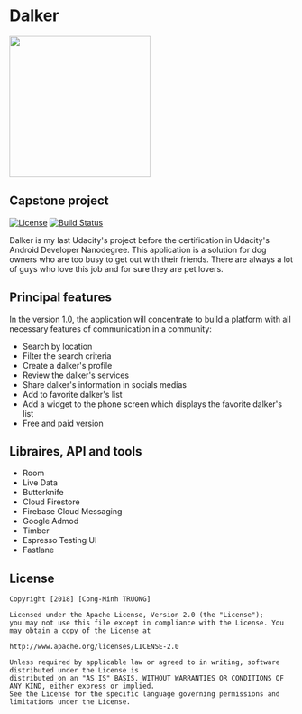 # Dalker

<img src="../master/app/src/main/ic_launcher-web.png" width="250">

## Capstone project

[![License](https://img.shields.io/badge/License-Apache%202.0-blue.svg)](https://opensource.org/licenses/Apache-2.0)
[![Build Status](https://circleci.com/gh/cminhtruong/capstone-project/tree/master.svg?style=shield&circle-token=56cc09bc819ba296c975e732cecc24dd2c976896)](https://circleci.com/gh/cminhtruong/capstone-project/tree/master)

Dalker is my last Udacity's project before the certification in Udacity's Android Developer Nanodegree.
This application is a solution for dog owners who are too busy to get out with their friends. There are always a lot of guys who love this job and for sure they are pet lovers.

## Principal features

In the version 1.0, the application will concentrate to build a platform with all necessary features of communication in a community: 

- Search by location
- Filter the search criteria
- Create a dalker's profile
- Review the dalker's services
- Share dalker's information in socials medias
- Add to favorite dalker's list
- Add a widget to the phone screen which displays the favorite dalker's list
- Free and paid version

## Libraires, API and tools

- Room
- Live Data
- Butterknife
- Cloud Firestore
- Firebase Cloud Messaging
- Google Admod
- Timber
- Espresso Testing UI
- Fastlane

## License

    Copyright [2018] [Cong-Minh TRUONG]

    Licensed under the Apache License, Version 2.0 (the "License"); 
    you may not use this file except in compliance with the License. You may obtain a copy of the License at

    http://www.apache.org/licenses/LICENSE-2.0
    
    Unless required by applicable law or agreed to in writing, software distributed under the License is 
    distributed on an "AS IS" BASIS, WITHOUT WARRANTIES OR CONDITIONS OF ANY KIND, either express or implied. 
    See the License for the specific language governing permissions and limitations under the License.
